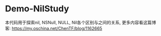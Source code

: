 # Demo-NilStudy

本代码用于探索nil, NSNull, NULL, Nil各个区别与之间的关系,
更多内容看这篇博客: https://my.oschina.net/ChenTF/blog/1162665